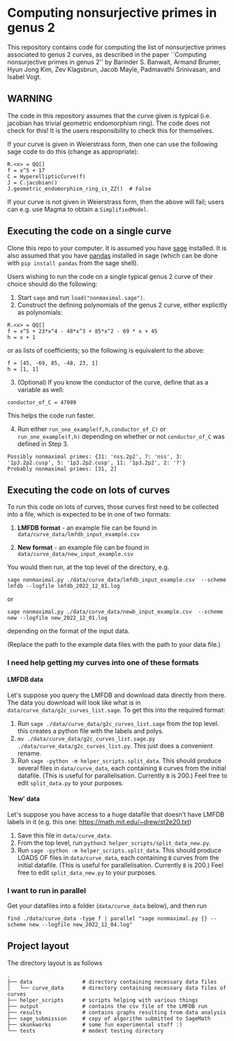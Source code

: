 # Computing nonsurjective primes in genus 2

This repository contains code for computing the list of nonsurjective primes associated to genus 2 curves, as described in the paper ``Computing nonsurjective primes in genus 2'' by Barinder S. Banwait, Armand Brumer, Hyun Jong Kim, Zev Klagsbrun, Jacob Mayle, Padmavathi Srinivasan, and Isabel Vogt.

## WARNING

The code in this repository assumes that the curve given is typical (i.e. jacobian has trivial geometric endomorphism ring). The code does not check for this! It is the users responsibility to check this for themselves.

If your curve is given in Weierstrass form, then one can use the following sage code to do this (change as appropriate):

```
R.<x> = QQ[]
f = x^5 + 17
C = HyperellipticCurve(f)
J = C.jacobian()
J.geometric_endomorphism_ring_is_ZZ()  # False
```

If your curve is not given in Weierstrass form, then the above will fail; users can e.g. use Magma to obtain a `SimplifiedModel`. 

## Executing the code on a single curve

Clone this repo to your computer. It is assumed you have [sage](https://sagemath.org/) installed. It is also assumed that you have [pandas](https://pandas.pydata.org/) installed in sage (which can be done with `pip install pandas` from the sage shell).

Users wishing to run the code on a single typical genus 2 curve of their choice should do the following:

1. Start `sage` and run `load("nonmaximal.sage")`.
2. Construct the defining polynomials of the genus 2 curve, either explicitly as polynomials:

```
R.<x> = QQ[]
f = x^5 + 23*x^4 - 48*x^3 + 85*x^2 - 69 * x + 45
h = x + 1
```

or as lists of coefficients; so the following is equivalent to the above:

```
f = [45, -69, 85, -48, 23, 1]
h = [1, 1]
```
3. (Optional) If you know the conductor of the curve, define that as a variable as well:

```
conductor_of_C = 47089
```

This helps the code run faster.

4. Run either `run_one_example(f,h,conductor_of_C)` or `run_one_example(f,h)` depending on whether or not `conductor_of_C` was defined in Step 3.

```
Possibly nonmaximal primes: {31: 'nss.2p2', 7: 'nss', 3: '1p3.2p2.cusp', 5: '1p3.2p2.cusp', 11: '1p3.2p2', 2: '?'}
Probably nonmaximal primes: [31, 2]
```

## Executing the code on lots of curves

To run this code on lots of curves, those curves first need to be collected into a file, which is expected to be in one of two formats:

1. **LMFDB format** - an example file can be found in `data/curve_data/lmfdb_input_example.csv`

2. **New format** - an example file can be found in `data/curve_data/new_input_example.csv`

You would then run, at the top level of the directory, e.g.

```
sage nonmaximal.py ./data/curve_data/lmfdb_input_example.csv  --scheme lmfdb --logfile lmfdb_2022_12_01.log
```

or 

```
sage nonmaximal.py ./data/curve_data/newb_input_example.csv  --scheme new --logfile new_2022_12_01.log
```

depending on the format of the input data.

(Replace the path to the example data files with the path to your data file.)

### I need help getting my curves into one of these formats

#### LMFDB data

Let's suppose you query the LMFDB and download data directly from there. The data you download will look like what is in `data/curve_data/g2c_curves_list.sage`. To get this into the required format:

1. Run `sage ./data/curve_data/g2c_curves_list.sage` from the top level. this creates a python file with the labels and polys.
2. `mv ./data/curve_data/g2c_curves_list.sage.py ./data/curve_data/g2c_curves_list.py`. This just does a convenient rename.
3. Run `sage -python -m helper_scripts.split_data`. This should produce several files in `data/curve_data`, each containing `B` curves from the initial datafile. (This is useful for parallelisation. Currently `B` is 200.) Feel free to edit `split_data.py` to your purposes. 

#### `New' data

Let's suppose you have access to a huge datafile that doesn't have LMFDB labels in it (e.g. this one: https://math.mit.edu/~drew/st2e20.txt)

1. Save this file in `data/curve_data`.
2. From the top level, run `python3 helper_scripts/split_data_new.py`. 
3. Run `sage -python -m helper_scripts.split_data`. This should produce LOADS OF files in `data/curve_data`, each containing `B` curves from the initial datafile. (This is useful for parallelisation. Currently `B` is 200.) Feel free to edit `split_data_new.py` to your purposes.

### I want to run in parallel

Get your datafiles into a folder (`data/curve_data` below), and then run

```
find ./data/curve_data -type f | parallel "sage nonmaximal.py {} --scheme new --logfile new_2022_12_04.log"
```

## Project layout
The directory layout is as follows

    .
    ├── data                # directory containing necessary data files
    │   └── curve_data      # directory containing necessary data files of curves
    ├── helper_scripts      # scripts helping with various things
    ├── output              # contains the csv file of the LMFDB run
    ├── results             # contains graphs resulting from data analysis
    ├── sage_submission     # copy of algorithm submitted to SageMath
    ├── skunkworks          # some fun experimental stuff :)
    └── tests               # modest testing directory